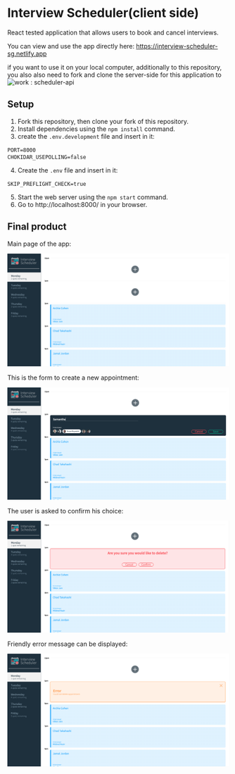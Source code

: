 # Interview Scheduler(client side)

React tested application that allows users to book and cancel interviews. 

You can view and use the app directly here: https://interview-scheduler-sg.netlify.app

if you want to use it on your local computer, additionally to this repository, you also also need to fork and clone the server-side for this application to work : 
<a href="https://github.com/Samy0412/scheduler-api">
  <img align="left" src="https://github-readme-stats.vercel.app/api/pin/?username=Samy0412&repo=scheduler-api" />
</a>scheduler-api

## Setup

1. Fork this repository, then clone your fork of this repository.
2. Install dependencies using the `npm install` command.
3. create the `.env.development` file and insert in it:
```
PORT=8000
CHOKIDAR_USEPOLLING=false
```
4. Create the `.env` file and insert in it:
```
SKIP_PREFLIGHT_CHECK=true
```
5. Start the web server using the `npm start` command. 
6. Go to http://localhost:8000/ in your browser.

## Final product

Main page of the app: 

!["Appointments"](https://github.com/Samy0412/scheduler/blob/master/public/images/Appointments.png?raw=true)

This is the form to create a new appointment:

!["Form"](https://github.com/Samy0412/scheduler/blob/master/public/images/Form.png?raw=true)

The user is asked to confirm his choice:

!["Confirm"](https://github.com/Samy0412/scheduler/blob/master/public/images/Confirm.png?raw=true)

Friendly error message can be displayed:

!["Error"](https://github.com/Samy0412/scheduler/blob/master/public/images/Error.png?raw=true)
